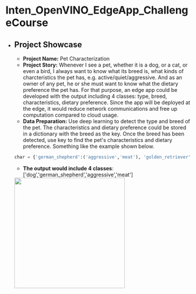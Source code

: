 # Inten_OpenVINO_EdgeApp_ChallengeCourse
* ## Project Showcase
  * **Project Name:** Pet Characterization
  * **Project Story:** Whenever I see a pet, whether it is a dog, or a cat, or even a bird, I always want to know what its breed is, what kinds of charcteristics the pet has, e.g. active/quiet/aggressive. And as an owner of any pet, he or she must want to know what the dietary preference the pet has. For that purpose, an edge app could be developed with the output including 4 classes: type, breed, characteristics, dietary preference. Since the app will be deployed at the edge, it would reduce network communications and free up computation compared to cloud usage. 
  * **Data Preparation:** Use deep learning to detect the type and breed of the pet. The characteristics and dietary preference could be stored in a dictionary with the breed as the key. Once the breed has been detected, use key to find the pet's characteristics and dietary preference. Something like the example shown below. 
  ```python
  char = {'german_shepherd':('aggressive','meat'), 'golden_retriever':('friendly','meat), 'british_shorthair':('active','mix')}
  ```
  * **The output would include 4 classes**: \['dog','german_shepherd','aggressive','meat']
  <img src='https://3c918j3kwt6a3vrcmw3irl7u-wpengine.netdna-ssl.com/wp-content/uploads/2017/01/german-shepherd-puppies-4.jpg' width='300'>
